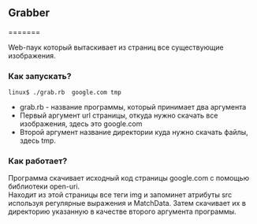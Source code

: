 ## Grabber
=======

Web-паук который  вытаскивает из страниц все существующие изображения.

### Как запускать?

    linux$ ./grab.rb  google.com tmp

- grab.rb - название программы, который принимает два аргумента
- Первый аргумент url страницы, откуда нужно скачать все изображения, здесь это google.com
- Второй аргумент название директории куда нужно скачать файлы, здесь tmp.


### Как работает?

Программа скачивает исходный код страницы google.com с помощью библиотеки open-uri.  
Находит из этой страницы все теги img и запоминет атрибуты src используя регулярные выражения и MatchData.
Затем скачивает их в директорию указанную в качестве второго аргумента программы.
